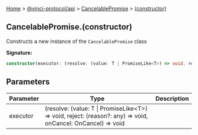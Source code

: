 [Home](./index.md) &gt; [@vinci-protocol/api](./api.md) &gt; [CancelablePromise](./api.cancelablepromise.md) &gt; [(constructor)](./api.cancelablepromise._constructor_.md)

## CancelablePromise.(constructor)

Constructs a new instance of the `CancelablePromise` class

<b>Signature:</b>

```typescript
constructor(executor: (resolve: (value: T | PromiseLike<T>) => void, reject: (reason?: any) => void, onCancel: OnCancel) => void);
```

## Parameters

| Parameter | Type                                                                                                                       | Description |
| --------- | -------------------------------------------------------------------------------------------------------------------------- | ----------- |
| executor  | (resolve: (value: T \| PromiseLike&lt;T&gt;) =&gt; void, reject: (reason?: any) =&gt; void, onCancel: OnCancel) =&gt; void |             |
